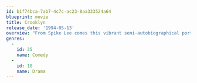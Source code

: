 ```yaml
---
id: b1f74bca-7ab7-4c7c-ac23-8aa333524a64
blueprint: movie
title: Crooklyn
release_date: '1994-05-13'
overview: "From Spike Lee comes this vibrant semi-autobiographical portrait of a school-teacher, her stubborn jazz-musician husband and their five kids living in '70s Brooklyn."
genres:
  -
    id: 35
    name: Comedy
  -
    id: 18
    name: Drama
---
```

